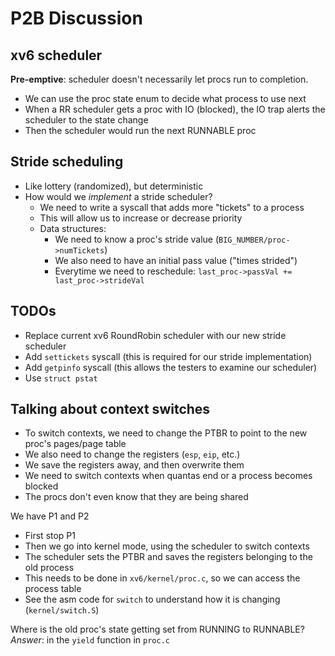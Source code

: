 # P2B Discussion
## xv6 scheduler

__Pre-emptive__: scheduler doesn't necessarily let procs run to completion.

- We can use the proc state enum to decide what process to use next
- When a RR scheduler gets a proc with IO (blocked), the IO trap alerts the
  scheduler to the state change
- Then the scheduler would run the next RUNNABLE proc

## Stride scheduling
  * Like lottery (randomized), but deterministic
  * How would we _implement_ a stride scheduler?
    - We need to write a syscall that adds more "tickets" to a process
    - This will allow us to increase or decrease priority
    - Data structures:
      - We need to know a proc's stride value (`BIG_NUMBER/proc->numTickets`)
      - We also need to have an initial pass value ("times strided")
      - Everytime we need to reschedule: `last_proc->passVal += last_proc->strideVal`

## TODOs
  - Replace current xv6 RoundRobin scheduler with our new stride scheduler
  - Add `settickets` syscall (this is required for our stride implementation)
  - Add `getpinfo` syscall (this allows the testers to examine our scheduler)
  - Use `struct pstat`

## Talking about context switches
* To switch contexts, we need to change the PTBR to point to the new proc's pages/page table
* We also need to change the registers (`esp`, `eip`, etc.)
* We save the registers away, and then overwrite them
* We need to switch contexts when quantas end or a process becomes blocked
* The procs don't even know that they are being shared


We have P1 and P2

- First stop P1
- Then we go into kernel mode, using the scheduler to switch contexts
- The scheduler sets the PTBR and saves the registers belonging to the old process
- This needs to be done in `xv6/kernel/proc.c`, so we can access the process table
- See the asm code for `switch` to understand how it is changing (`kernel/switch.S`)

Where is the old proc's state getting set from RUNNING to RUNNABLE?
_Answer_: in the `yield` function in `proc.c`
